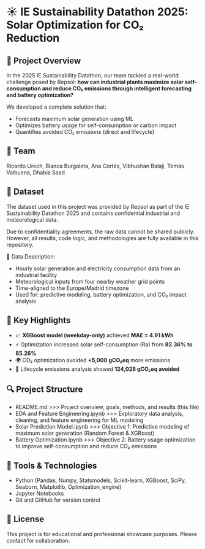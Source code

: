 # ☀️ IE Sustainability Datathon 2025: Solar Optimization for CO₂ Reduction

## 📍 Project Overview

In the 2025 IE Sustainability Datathon, our team tackled a real-world challenge posed by Repsol: **how can industrial plants maximize solar self-consumption and reduce CO₂ emissions through intelligent forecasting and battery optimization?**

We developed a complete solution that:
- Forecasts maximum solar generation using ML
- Optimizes battery usage for self-consumption or carbon impact
- Quantifies avoided CO₂ emissions (direct and lifecycle)


## 👥 Team

Ricardo Urech, Blanca Burgaleta, Ana Cortés, Vibhushan Balaji, Tomás Valbuena, Dhabia Saad


## 📁 Dataset

The dataset used in this project was provided by Repsol as part of the IE Sustainability Datathon 2025 and contains confidential industrial and meteorological data.

Due to confidentiality agreements, the raw data cannot be shared publicly. However, all results, code logic, and methodologies are fully available in this repository.

📌 Data Description:
- Hourly solar generation and electricity consumption data from an industrial facility
- Meteorological inputs from four nearby weather grid points
- Time-aligned to the Europe/Madrid timezone
- Used for: predictive modeling, battery optimization, and CO₂ impact analysis


## 🚀 Key Highlights

- 📈 **XGBoost model (weekday-only)** achieved **MAE = 4.91 kWh**
- ⚡ Optimization increased solar self-consumption (Ra) from **82.36% to 85.26%**
- 🌍 CO₂ optimization avoided **+5,000 gCO₂eq** more emissions
- 🧪 Lifecycle emissions analysis showed **124,028 gCO₂eq avoided**


## 🔍 Project Structure
- README.md >>> Project overview, goals, methods, and results (this file)
- EDA and Feature Engineering.ipynb >>> Exploratory data analysis, cleaning, and feature engineering for ML modeling
- Solar Prediction Model.ipynb >>> Objective 1: Predictive modeling of maximum solar generation (Random Forest & XGBoost)
- Battery Optimization.ipynb >>> Objective 2: Battery usage optimization to improve self-consumption and reduce CO₂ emissions


## 🧰 Tools & Technologies

- Python (Pandas, Numpy, Statsmodels, Scikit-learn, XGBoost, SciPy, Seaborn, Matplotlib, Optimization_engine)
- Jupyter Notebooks
- Git and GitHub for version control


## 📄 License

This project is for educational and professional showcase purposes. Please contact for collaboration.
